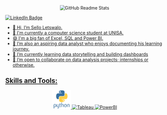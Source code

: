 <p align="center">
 <img width="100px" src="https://res.cloudinary.com/anuraghazra/image/upload/v1594908242/logo_ccswme.svg" align="center" alt="GitHub Readme Stats" /></p>
 
  <a href="https://www.linkedin.com/in/sello-letswalo/">
    <img src="https://img.shields.io/badge/LinkedIn-blue?style=for-the-badge&logo=linkedin&logoColor=white" alt="LinkedIn Badge"/>

* 👋 Hi, I’m Sello Letswalo.
* 🏫 I'm currently a computer science student at UNISA.
* 😄 I'm a big fan of Excel, SQL and Power BI.
* 👀 I’m also an aspiring data analyst who enjoys documenting his learning journey.
* 🌱 I’m currently learning data storytelling and building dashboards
* 💞️ I’m open to collaborate on data analysis projects; internships or otherwise.

## Skills and Tools: <div>
<p align="CENTER">
  <a href="https://www.python.org/" target="_blank" rel="noreferrer"> <img src="https://github.com/devicons/devicon/blob/master/icons/python/python-original-wordmark.svg" title="Python" alt="Python" width="60" height="60"/> </a>
</a>
 <a href="https://www.tableau.com" target="_blank" rel="noreferrer">
    <img src="https://www.tableau.com/sites/default/files/pages/tableaulogo_highres.png" title="Tableau" alt="Tableau" width="180" height="60"/>
</a>
 <a href="https://www.microsoft.com/en-us/download/details.aspx?id=58494" target="_blank" rel="noreferrer"> <img src="https://github.com/microsoft/PowerBI-Icons/blob/main/PNG/Desktop.png" title="PowerBI" alt="PowerBI" width="60" height="60"/> </a>
    

     
